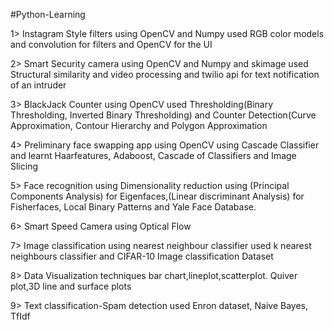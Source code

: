 #Python-Learning

1> Instagram Style filters using OpenCV and Numpy
	used	RGB color models and convolution for filters and OpenCV for the UI

2> Smart Security camera using OpenCV and Numpy and skimage
	used	Structural similarity and video processing and twilio api for text notification of an intruder

3> BlackJack Counter using OpenCV
	used	Thresholding(Binary Thresholding, Inverted Binary Thresholding) and Counter Detection(Curve Approximation, Contour Hierarchy and Polygon Approximation

4> Preliminary face swapping app using OpenCV
	using Cascade Classifier and learnt Haarfeatures, Adaboost, Cascade of Classifiers and Image Slicing

5> Face recognition using Dimensionality reduction
	using (Principal Components Analysis) for Eigenfaces,(Linear discriminant Analysis) for Fisherfaces, Local Binary Patterns and Yale Face Database.

6> Smart Speed Camera using Optical Flow

7> Image classification using nearest neighbour classifier
	used k nearest neighbours classifier and CIFAR-10 Image classification Dataset

8> Data Visualization techniques
	bar chart,lineplot,scatterplot. Quiver plot,3D line and surface plots

9> Text classification-Spam detection
	used Enron dataset, Naive Bayes, TfIdf
